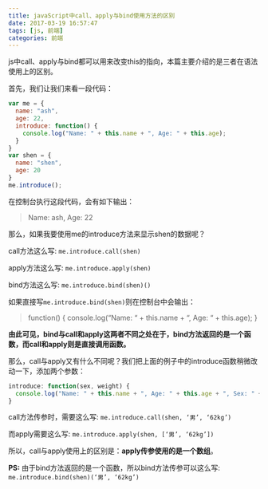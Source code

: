 ```yaml
---
title: javaScript中call、apply与bind使用方法的区别
date: 2017-03-19 16:57:47
tags: [js, 前端]
categories: 前端
---
```



js中call、apply与bind都可以用来改变this的指向，本篇主要介绍的是三者在语法使用上的区别。

<!-- more -->

首先，我们让我们来看一段代码：

``` js
var me = {
  name: "ash",
  age: 22,
  introduce: function() {
    console.log("Name: " + this.name + ", Age: " + this.age);
  }
}
var shen = {
  name: "shen",
  age: 20
}
me.introduce();
```

在控制台执行这段代码，会有如下输出：

> Name: ash, Age: 22

那么，如果我要使用me的introduce方法来显示shen的数据呢？

call方法这么写: `me.introduce.call(shen)`

apply方法这么写: `me.introduce.apply(shen)`

bind方法这么写: `me.introduce.bind(shen)()`

如果直接写`me.introduce.bind(shen)`则在控制台中会输出：

> function() {
>     console.log(“Name: “ + this.name + “, Age: “ + this.age);
> }

**由此可见，bind与call和apply这两者不同之处在于，bind方法返回的是一个函数，而call和apply则是直接调用函数。**

那么，call与apply又有什么不同呢？我们把上面的例子中的introduce函数稍微改动一下，添加两个参数：

``` js
introduce: function(sex, weight) {
  console.log("Name: " + this.name + ", Age: " + this.age + ", Sex: " + sex + ", Weight: " + weight);
}
```

call方法传参时，需要这么写: `me.introduce.call(shen, ‘男’, ‘62kg’)`

而apply需要这么写: `me.introduce.apply(shen, [‘男’, ‘62kg’])`

所以，call与apply使用上的区别是：**apply传参使用的是一个数组**。

**PS:** 由于bind方法返回的是一个函数，所以bind方法传参可以这么写: `me.introduce.bind(shen)(‘男’, ‘62kg’)`

